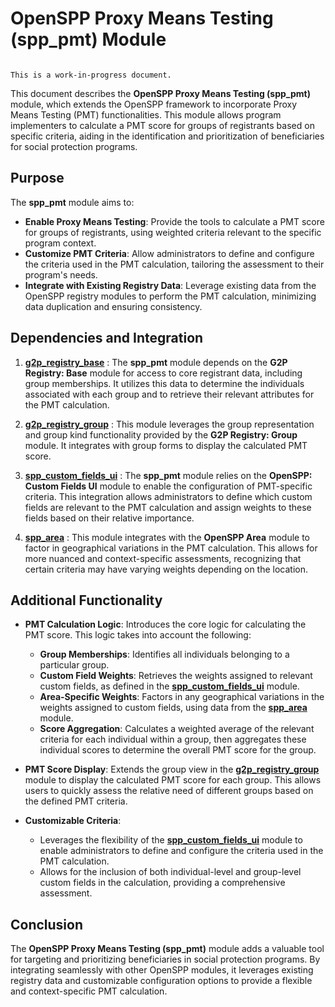 # OpenSPP Proxy Means Testing (spp_pmt) Module

```{warning}

This is a work-in-progress document.
```

This document describes the **OpenSPP Proxy Means Testing (spp_pmt)** module, which extends the OpenSPP framework to incorporate Proxy Means Testing (PMT) functionalities. This module allows program implementers to calculate a PMT score for groups of registrants based on specific criteria, aiding in the identification and prioritization of beneficiaries for social protection programs. 

## Purpose

The **spp_pmt** module aims to:

* **Enable Proxy Means Testing**:  Provide the tools to calculate a PMT score for groups of registrants, using weighted criteria relevant to the specific program context.
* **Customize PMT Criteria**:  Allow administrators to define and configure the criteria used in the PMT calculation, tailoring the assessment to their program's needs.
* **Integrate with Existing Registry Data**:  Leverage existing data from the OpenSPP registry modules to perform the PMT calculation, minimizing data duplication and ensuring consistency. 

## Dependencies and Integration

1. **[g2p_registry_base](g2p_registry_base)** :  The **spp_pmt** module depends on the **G2P Registry: Base** module for access to core registrant data, including group memberships.  It utilizes this data to determine the individuals associated with each group and to retrieve their relevant attributes for the PMT calculation.

2. **[g2p_registry_group](g2p_registry_group)** :  This module leverages the group representation and group kind functionality provided by the **G2P Registry: Group** module. It integrates with group forms to display the calculated PMT score.

3. **[spp_custom_fields_ui](spp_custom_fields_ui)** :  The **spp_pmt** module relies on the **OpenSPP: Custom Fields UI** module to enable the configuration of PMT-specific criteria.  This integration allows administrators to define which custom fields are relevant to the PMT calculation and assign weights to these fields based on their relative importance.

4. **[spp_area](spp_area)** : This module integrates with the **OpenSPP Area** module to factor in geographical variations in the PMT calculation. This allows for more nuanced and context-specific assessments, recognizing that certain criteria may have varying weights depending on the location.

## Additional Functionality

* **PMT Calculation Logic**:  Introduces the core logic for calculating the PMT score. This logic takes into account the following:
    * **Group Memberships**:  Identifies all individuals belonging to a particular group.
    * **Custom Field Weights**:  Retrieves the weights assigned to relevant custom fields, as defined in the **[spp_custom_fields_ui](spp_custom_fields_ui)** module.
    * **Area-Specific Weights**:  Factors in any geographical variations in the weights assigned to custom fields, using data from the **[spp_area](spp_area)** module. 
    * **Score Aggregation**:  Calculates a weighted average of the relevant criteria for each individual within a group, then aggregates these individual scores to determine the overall PMT score for the group.

* **PMT Score Display**:  Extends the group view in the **[g2p_registry_group](g2p_registry_group)** module to display the calculated PMT score for each group. This allows users to quickly assess the relative need of different groups based on the defined PMT criteria.

* **Customizable Criteria**:
    * Leverages the flexibility of the **[spp_custom_fields_ui](spp_custom_fields_ui)** module to enable administrators to define and configure the criteria used in the PMT calculation. 
    * Allows for the inclusion of both individual-level and group-level custom fields in the calculation, providing a comprehensive assessment.

## Conclusion

The **OpenSPP Proxy Means Testing (spp_pmt)** module adds a valuable tool for targeting and prioritizing beneficiaries in social protection programs.  By integrating seamlessly with other OpenSPP modules, it leverages existing registry data and customizable configuration options to provide a flexible and context-specific PMT calculation. 
